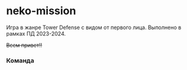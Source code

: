 # neko-mission

Игра в жанре Tower Defense с видом от первого лица.
Выполнено в рамках ПД 2023-2024.

~~Всем привет!!~~

### Команда
